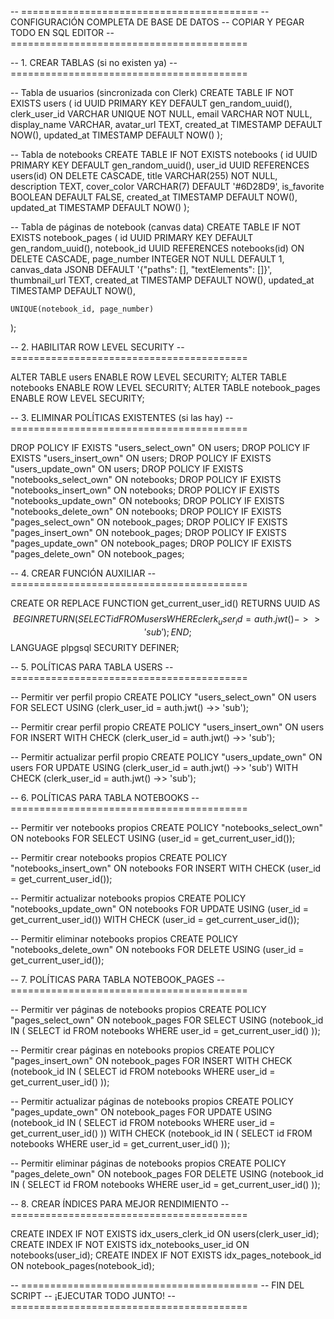 -- =========================================
-- CONFIGURACIÓN COMPLETA DE BASE DE DATOS
-- COPIAR Y PEGAR TODO EN SQL EDITOR
-- =========================================

-- 1. CREAR TABLAS (si no existen ya)
-- =========================================

-- Tabla de usuarios (sincronizada con Clerk)
CREATE TABLE IF NOT EXISTS users (
    id UUID PRIMARY KEY DEFAULT gen_random_uuid(),
    clerk_user_id VARCHAR UNIQUE NOT NULL,
    email VARCHAR NOT NULL,
    display_name VARCHAR,
    avatar_url TEXT,
    created_at TIMESTAMP DEFAULT NOW(),
    updated_at TIMESTAMP DEFAULT NOW()
);

-- Tabla de notebooks
CREATE TABLE IF NOT EXISTS notebooks (
    id UUID PRIMARY KEY DEFAULT gen_random_uuid(),
    user_id UUID REFERENCES users(id) ON DELETE CASCADE,
    title VARCHAR(255) NOT NULL,
    description TEXT,
    cover_color VARCHAR(7) DEFAULT '#6D28D9',
    is_favorite BOOLEAN DEFAULT FALSE,
    created_at TIMESTAMP DEFAULT NOW(),
    updated_at TIMESTAMP DEFAULT NOW()
);

-- Tabla de páginas de notebook (canvas data)
CREATE TABLE IF NOT EXISTS notebook_pages (
    id UUID PRIMARY KEY DEFAULT gen_random_uuid(),
    notebook_id UUID REFERENCES notebooks(id) ON DELETE CASCADE,
    page_number INTEGER NOT NULL DEFAULT 1,
    canvas_data JSONB DEFAULT '{"paths": [], "textElements": []}',
    thumbnail_url TEXT,
    created_at TIMESTAMP DEFAULT NOW(),
    updated_at TIMESTAMP DEFAULT NOW(),
    
    UNIQUE(notebook_id, page_number)
);

-- 2. HABILITAR ROW LEVEL SECURITY
-- =========================================

ALTER TABLE users ENABLE ROW LEVEL SECURITY;
ALTER TABLE notebooks ENABLE ROW LEVEL SECURITY;
ALTER TABLE notebook_pages ENABLE ROW LEVEL SECURITY;

-- 3. ELIMINAR POLÍTICAS EXISTENTES (si las hay)
-- =========================================

DROP POLICY IF EXISTS "users_select_own" ON users;
DROP POLICY IF EXISTS "users_insert_own" ON users;
DROP POLICY IF EXISTS "users_update_own" ON users;
DROP POLICY IF EXISTS "notebooks_select_own" ON notebooks;
DROP POLICY IF EXISTS "notebooks_insert_own" ON notebooks;
DROP POLICY IF EXISTS "notebooks_update_own" ON notebooks;
DROP POLICY IF EXISTS "notebooks_delete_own" ON notebooks;
DROP POLICY IF EXISTS "pages_select_own" ON notebook_pages;
DROP POLICY IF EXISTS "pages_insert_own" ON notebook_pages;
DROP POLICY IF EXISTS "pages_update_own" ON notebook_pages;
DROP POLICY IF EXISTS "pages_delete_own" ON notebook_pages;

-- 4. CREAR FUNCIÓN AUXILIAR
-- =========================================

CREATE OR REPLACE FUNCTION get_current_user_id()
RETURNS UUID AS $$
BEGIN
    RETURN (
        SELECT id FROM users 
        WHERE clerk_user_id = auth.jwt() ->> 'sub'
    );
END;
$$ LANGUAGE plpgsql SECURITY DEFINER;

-- 5. POLÍTICAS PARA TABLA USERS
-- =========================================

-- Permitir ver perfil propio
CREATE POLICY "users_select_own" ON users FOR SELECT 
USING (clerk_user_id = auth.jwt() ->> 'sub');

-- Permitir crear perfil propio
CREATE POLICY "users_insert_own" ON users FOR INSERT 
WITH CHECK (clerk_user_id = auth.jwt() ->> 'sub');

-- Permitir actualizar perfil propio
CREATE POLICY "users_update_own" ON users FOR UPDATE 
USING (clerk_user_id = auth.jwt() ->> 'sub')
WITH CHECK (clerk_user_id = auth.jwt() ->> 'sub');

-- 6. POLÍTICAS PARA TABLA NOTEBOOKS
-- =========================================

-- Permitir ver notebooks propios
CREATE POLICY "notebooks_select_own" ON notebooks FOR SELECT 
USING (user_id = get_current_user_id());

-- Permitir crear notebooks propios
CREATE POLICY "notebooks_insert_own" ON notebooks FOR INSERT 
WITH CHECK (user_id = get_current_user_id());

-- Permitir actualizar notebooks propios
CREATE POLICY "notebooks_update_own" ON notebooks FOR UPDATE 
USING (user_id = get_current_user_id())
WITH CHECK (user_id = get_current_user_id());

-- Permitir eliminar notebooks propios
CREATE POLICY "notebooks_delete_own" ON notebooks FOR DELETE 
USING (user_id = get_current_user_id());

-- 7. POLÍTICAS PARA TABLA NOTEBOOK_PAGES
-- =========================================

-- Permitir ver páginas de notebooks propios
CREATE POLICY "pages_select_own" ON notebook_pages FOR SELECT 
USING (notebook_id IN (
    SELECT id FROM notebooks WHERE user_id = get_current_user_id()
));

-- Permitir crear páginas en notebooks propios
CREATE POLICY "pages_insert_own" ON notebook_pages FOR INSERT 
WITH CHECK (notebook_id IN (
    SELECT id FROM notebooks WHERE user_id = get_current_user_id()
));

-- Permitir actualizar páginas de notebooks propios
CREATE POLICY "pages_update_own" ON notebook_pages FOR UPDATE 
USING (notebook_id IN (
    SELECT id FROM notebooks WHERE user_id = get_current_user_id()
))
WITH CHECK (notebook_id IN (
    SELECT id FROM notebooks WHERE user_id = get_current_user_id()
));

-- Permitir eliminar páginas de notebooks propios
CREATE POLICY "pages_delete_own" ON notebook_pages FOR DELETE 
USING (notebook_id IN (
    SELECT id FROM notebooks WHERE user_id = get_current_user_id()
));

-- 8. CREAR ÍNDICES PARA MEJOR RENDIMIENTO
-- =========================================

CREATE INDEX IF NOT EXISTS idx_users_clerk_id ON users(clerk_user_id);
CREATE INDEX IF NOT EXISTS idx_notebooks_user_id ON notebooks(user_id);
CREATE INDEX IF NOT EXISTS idx_pages_notebook_id ON notebook_pages(notebook_id);

-- =========================================
-- FIN DEL SCRIPT
-- ¡EJECUTAR TODO JUNTO!
-- =========================================